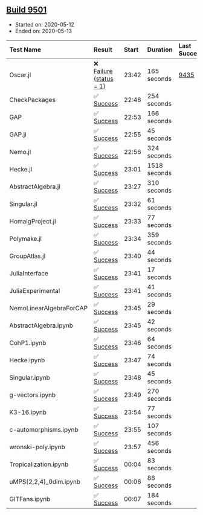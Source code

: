 ## [Build 9501](https://oscarci.mathematik.uni-kl.de/job/oscar/9501/)

* Started on: 2020-05-12
* Ended on: 2020-05-13

| Test Name    | Result | Start | Duration | Last Success | First Failure |
|:-------------|:-------|:------|:---------|:-------------|:--------------|
| Oscar.jl | ❌ [Failure (status = 1)](https://oscarci.mathematik.uni-kl.de/job/oscar/9501/artifact/logs/build-9501/Oscar.jl.log) | 23:42 | 165 seconds | [9435](https://oscarci.mathematik.uni-kl.de/job/oscar/9435/) | [9436](https://oscarci.mathematik.uni-kl.de/job/oscar/9436/) |
| CheckPackages | ✅ [Success](https://oscarci.mathematik.uni-kl.de/job/oscar/9501/artifact/logs/build-9501/CheckPackages.log) | 22:48 | 254 seconds |  |  |
| GAP | ✅ [Success](https://oscarci.mathematik.uni-kl.de/job/oscar/9501/artifact/logs/build-9501/GAP.log) | 22:53 | 166 seconds |  |  |
| GAP.jl | ✅ [Success](https://oscarci.mathematik.uni-kl.de/job/oscar/9501/artifact/logs/build-9501/GAP.jl.log) | 22:55 | 45 seconds |  |  |
| Nemo.jl | ✅ [Success](https://oscarci.mathematik.uni-kl.de/job/oscar/9501/artifact/logs/build-9501/Nemo.jl.log) | 22:56 | 324 seconds |  |  |
| Hecke.jl | ✅ [Success](https://oscarci.mathematik.uni-kl.de/job/oscar/9501/artifact/logs/build-9501/Hecke.jl.log) | 23:01 | 1518 seconds |  |  |
| AbstractAlgebra.jl | ✅ [Success](https://oscarci.mathematik.uni-kl.de/job/oscar/9501/artifact/logs/build-9501/AbstractAlgebra.jl.log) | 23:27 | 310 seconds |  |  |
| Singular.jl | ✅ [Success](https://oscarci.mathematik.uni-kl.de/job/oscar/9501/artifact/logs/build-9501/Singular.jl.log) | 23:32 | 61 seconds |  |  |
| HomalgProject.jl | ✅ [Success](https://oscarci.mathematik.uni-kl.de/job/oscar/9501/artifact/logs/build-9501/HomalgProject.jl.log) | 23:33 | 77 seconds |  |  |
| Polymake.jl | ✅ [Success](https://oscarci.mathematik.uni-kl.de/job/oscar/9501/artifact/logs/build-9501/Polymake.jl.log) | 23:34 | 359 seconds |  |  |
| GroupAtlas.jl | ✅ [Success](https://oscarci.mathematik.uni-kl.de/job/oscar/9501/artifact/logs/build-9501/GroupAtlas.jl.log) | 23:40 | 44 seconds |  |  |
| JuliaInterface | ✅ [Success](https://oscarci.mathematik.uni-kl.de/job/oscar/9501/artifact/logs/build-9501/JuliaInterface.log) | 23:41 | 17 seconds |  |  |
| JuliaExperimental | ✅ [Success](https://oscarci.mathematik.uni-kl.de/job/oscar/9501/artifact/logs/build-9501/JuliaExperimental.log) | 23:41 | 41 seconds |  |  |
| NemoLinearAlgebraForCAP | ✅ [Success](https://oscarci.mathematik.uni-kl.de/job/oscar/9501/artifact/logs/build-9501/NemoLinearAlgebraForCAP.log) | 23:45 | 29 seconds |  |  |
| AbstractAlgebra.ipynb | ✅ [Success](https://oscarci.mathematik.uni-kl.de/job/oscar/9501/artifact/logs/build-9501/AbstractAlgebra.ipynb.log) | 23:45 | 42 seconds |  |  |
| CohP1.ipynb | ✅ [Success](https://oscarci.mathematik.uni-kl.de/job/oscar/9501/artifact/logs/build-9501/CohP1.ipynb.log) | 23:46 | 64 seconds |  |  |
| Hecke.ipynb | ✅ [Success](https://oscarci.mathematik.uni-kl.de/job/oscar/9501/artifact/logs/build-9501/Hecke.ipynb.log) | 23:47 | 74 seconds |  |  |
| Singular.ipynb | ✅ [Success](https://oscarci.mathematik.uni-kl.de/job/oscar/9501/artifact/logs/build-9501/Singular.ipynb.log) | 23:48 | 45 seconds |  |  |
| g-vectors.ipynb | ✅ [Success](https://oscarci.mathematik.uni-kl.de/job/oscar/9501/artifact/logs/build-9501/g-vectors.ipynb.log) | 23:49 | 270 seconds |  |  |
| K3-16.ipynb | ✅ [Success](https://oscarci.mathematik.uni-kl.de/job/oscar/9501/artifact/logs/build-9501/K3-16.ipynb.log) | 23:54 | 77 seconds |  |  |
| c-automorphisms.ipynb | ✅ [Success](https://oscarci.mathematik.uni-kl.de/job/oscar/9501/artifact/logs/build-9501/c-automorphisms.ipynb.log) | 23:55 | 107 seconds |  |  |
| wronski-poly.ipynb | ✅ [Success](https://oscarci.mathematik.uni-kl.de/job/oscar/9501/artifact/logs/build-9501/wronski-poly.ipynb.log) | 23:57 | 456 seconds |  |  |
| Tropicalization.ipynb | ✅ [Success](https://oscarci.mathematik.uni-kl.de/job/oscar/9501/artifact/logs/build-9501/Tropicalization.ipynb.log) | 00:04 | 83 seconds |  |  |
| uMPS(2,2,4)_0dim.ipynb | ✅ [Success](https://oscarci.mathematik.uni-kl.de/job/oscar/9501/artifact/logs/build-9501/uMPS-2-2-4-_0dim.ipynb.log) | 00:06 | 88 seconds |  |  |
| GITFans.ipynb | ✅ [Success](https://oscarci.mathematik.uni-kl.de/job/oscar/9501/artifact/logs/build-9501/GITFans.ipynb.log) | 00:07 | 184 seconds |  |  |
